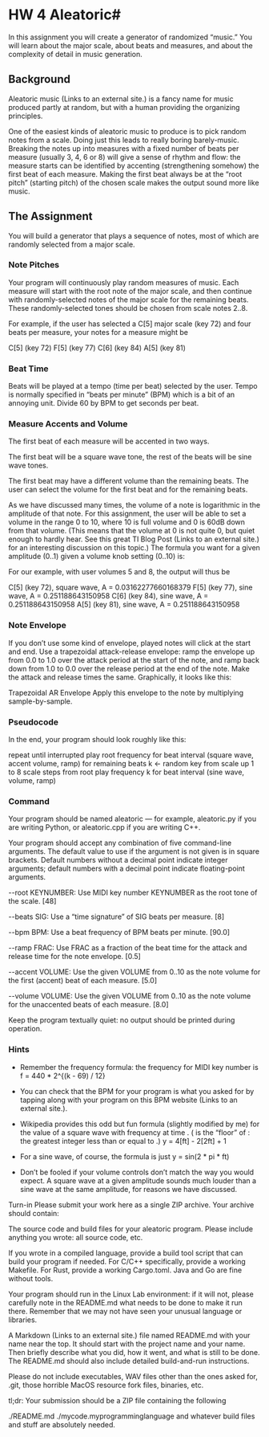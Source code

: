 # HW 4 Aleatoric#

In this assignment you will create a generator of randomized “music.” You will learn about the major scale, about beats and measures, and about the complexity of detail in music generation.

## Background
Aleatoric music (Links to an external site.) is a fancy name for music produced partly at random, but with a human providing the organizing principles.

One of the easiest kinds of aleatoric music to produce is to pick random notes from a scale. Doing just this leads to really boring barely-music. Breaking the notes up into measures with a fixed number of beats per measure (usually 3, 4, 6 or 8) will give a sense of rhythm and flow: the measure starts can be identified by accenting (strengthening somehow) the first beat of each measure. Making the first beat always be at the “root pitch” (starting pitch) of the chosen scale makes the output sound more like music.

## The Assignment
You will build a generator that plays a sequence of notes, most of which are randomly selected from a major scale.

### Note Pitches
Your program will continuously play random measures of music. Each measure will start with the root note of the major scale, and then continue with randomly-selected notes of the major scale for the remaining beats. These randomly-selected tones should be chosen from scale notes 2..8.

For example, if the user has selected a C[5] major scale (key 72) and four beats per measure, your notes for a measure might be

C[5] (key 72)
F[5] (key 77)
C[6] (key 84)
A[5] (key 81)
### Beat Time
Beats will be played at a tempo (time per beat) selected by the user. Tempo is normally specified in “beats per minute” (BPM) which is a bit of an annoying unit. Divide 60 by BPM to get seconds per beat.

### Measure Accents and Volume
The first beat of each measure will be accented in two ways.

The first beat will be a square wave tone, the rest of the beats will be sine wave tones.

The first beat may have a different volume than the remaining beats. The user can select the volume for the first beat and for the remaining beats.

As we have discussed many times, the volume of a note is logarithmic in the amplitude of that note. For this assignment, the user will be able to set a volume in the range 0 to 10, where 10 is full volume and 0 is 60dB down from that volume. (This means that the volume at 0 is not quite 0, but quiet enough to hardly hear. See this great TI Blog Post (Links to an external site.) for an interesting discussion on this topic.) The formula you want for a given amplitude  (0..1) given a volume knob setting  (0..10) is:


For our example, with user volumes 5 and 8, the output will thus be

C[5] (key 72), square wave, A = 0.03162277660168379
F[5] (key 77), sine wave, A = 0.251188643150958
C[6] (key 84), sine wave, A = 0.251188643150958
A[5] (key 81), sine wave, A = 0.251188643150958
### Note Envelope
If you don’t use some kind of envelope, played notes will click at the start and end. Use a trapezoidal attack-release envelope: ramp the envelope up from 0.0 to 1.0 over the attack period at the start of the note, and ramp back down from 1.0 to 0.0 over the release period at the end of the note. Make the attack and release times the same. Graphically, it looks like this:


Trapezoidal AR Envelope
Apply this envelope to the note by multiplying sample-by-sample.

### Pseudocode
In the end, your program should look roughly like this:

repeat until interrupted
    play root frequency for beat interval (square wave, accent volume, ramp)
    for remaining beats
        k ← random key from scale up 1 to 8 scale steps from root
        play frequency k for beat interval (sine wave, volume, ramp)

### Command
Your program should be named aleatoric — for example, aleatoric.py if you are writing Python, or aleatoric.cpp if you are writing C++.

Your program should accept any combination of five command-line arguments. The default value to use if the argument is not given is in square brackets. Default numbers without a decimal point indicate integer arguments; default numbers with a decimal point indicate floating-point arguments.

--root KEYNUMBER: Use MIDI key number KEYNUMBER as the root tone of the scale. [48]

--beats SIG: Use a “time signature” of SIG beats per measure. [8]

--bpm BPM: Use a beat frequency of BPM beats per minute. [90.0]

--ramp FRAC: Use FRAC as a fraction of the beat time for the attack and release time for the note envelope. [0.5]

--accent VOLUME: Use the given VOLUME from 0..10 as the note volume for the first (accent) beat of each measure. [5.0]

--volume VOLUME: Use the given VOLUME from 0..10 as the note volume for the unaccented beats of each measure. [8.0]

Keep the program textually quiet: no output should be printed during operation.
### Hints
* Remember the frequency formula: the frequency  for MIDI key number  is
  f = 440 * 2^{(k - 69) / 12}
* You can check that the BPM for your program is what you asked for by tapping along with your program on this BPM website (Links to an external site.).
* Wikipedia provides this odd but fun formula (slightly modified by me) for the value  of a square wave with frequency  at time . ( is the “floor” of : the greatest integer less than or equal to .)
y = 4[ft] - 2[2ft] + 1

*  For a sine wave, of course, the formula is just
 y = sin(2 * pi * ft)

* Don’t be fooled if your volume controls don’t match the way you would expect. A square wave at a given amplitude sounds much louder than a sine wave at the same amplitude, for reasons we have discussed.

Turn-in
Please submit your work here as a single ZIP archive. Your archive should contain:

The source code and build files for your aleatoric program. Please include anything you wrote: all source code, etc.

If you wrote in a compiled language, provide a build tool script that can build your program if needed. For C/C++ specifically, provide a working Makefile. For Rust, provide a working Cargo.toml. Java and Go are fine without tools.

Your program should run in the Linux Lab environment: if it will not, please carefully note in the README.md what needs to be done to make it run there. Remember that we may not have seen your unusual language or libraries.

A Markdown (Links to an external site.) file named README.md with your name near the top. It should start with the project name and your name. Then briefly describe what you did, how it went, and what is still to be done. The README.md should also include detailed build-and-run instructions.

Please do not include executables, WAV files other than the ones asked for, .git, those horrible MacOS resource fork files, binaries, etc.

tl;dr: Your submission should be a ZIP file containing the following

./README.md
./mycode.myprogramminglanguage
and whatever build files and stuff are absolutely needed.
